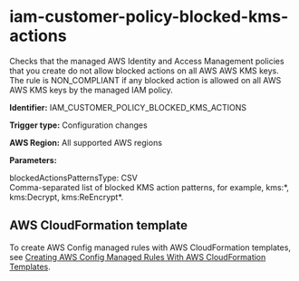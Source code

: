 # iam\-customer\-policy\-blocked\-kms\-actions<a name="iam-customer-policy-blocked-kms-actions"></a>

Checks that the managed AWS Identity and Access Management policies that you create do not allow blocked actions on all AWS AWS KMS keys\. The rule is NON\_COMPLIANT if any blocked action is allowed on all AWS AWS KMS keys by the managed IAM policy\. 

**Identifier:** IAM\_CUSTOMER\_POLICY\_BLOCKED\_KMS\_ACTIONS

**Trigger type:** Configuration changes

**AWS Region:** All supported AWS regions

**Parameters:**

blockedActionsPatternsType: CSV  
Comma\-separated list of blocked KMS action patterns, for example, kms:\*, kms:Decrypt, kms:ReEncrypt\*\.

## AWS CloudFormation template<a name="w24aac11c29c17d205c15"></a>

To create AWS Config managed rules with AWS CloudFormation templates, see [Creating AWS Config Managed Rules With AWS CloudFormation Templates](aws-config-managed-rules-cloudformation-templates.md)\.